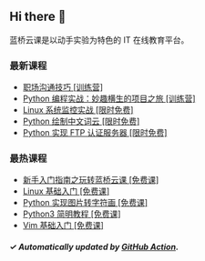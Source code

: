 ## Hi there 👋

蓝桥云课是以动手实验为特色的 IT 在线教育平台。

### 最新课程

<!-- LATEST:START -->
- [职场沟通技巧 [训练营]](https://www.lanqiao.cn/courses/9584/)
- [Python 编程实战：妙趣横生的项目之旅 [训练营]](https://www.lanqiao.cn/courses/9289/)
- [Linux 系统监控实战 [限时免费]](https://www.lanqiao.cn/courses/92/)
- [Python 绘制中文词云 [限时免费]](https://www.lanqiao.cn/courses/756/)
- [Python 实现 FTP 认证服务器 [限时免费]](https://www.lanqiao.cn/courses/725/)
<!-- LATEST:END -->

### 最热课程

<!-- HOTEST:START -->
- [新手入门指南之玩转蓝桥云课 [免费课]](https://www.lanqiao.cn/courses/63/)
- [Linux 基础入门 [免费课]](https://www.lanqiao.cn/courses/1/)
- [Python 实现图片转字符画 [免费课]](https://www.lanqiao.cn/courses/370/)
- [Python3 简明教程 [免费课]](https://www.lanqiao.cn/courses/596/)
- [Vim 基础入门 [免费课]](https://www.lanqiao.cn/courses/2/)
<!-- HOTEST:END -->

##### ✓ Automatically updated by [GitHub Action](https://github.com/lanqiao-courses/.github/actions/workflows/update.yml).
